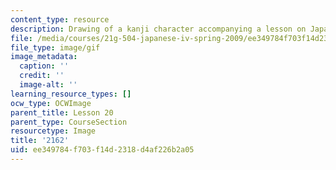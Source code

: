 ```yaml
---
content_type: resource
description: Drawing of a kanji character accompanying a lesson on Japanese.
file: /media/courses/21g-504-japanese-iv-spring-2009/ee349784f703f14d2318d4af226b2a05_2162.gif
file_type: image/gif
image_metadata:
  caption: ''
  credit: ''
  image-alt: ''
learning_resource_types: []
ocw_type: OCWImage
parent_title: Lesson 20
parent_type: CourseSection
resourcetype: Image
title: '2162'
uid: ee349784-f703-f14d-2318-d4af226b2a05
---
```


